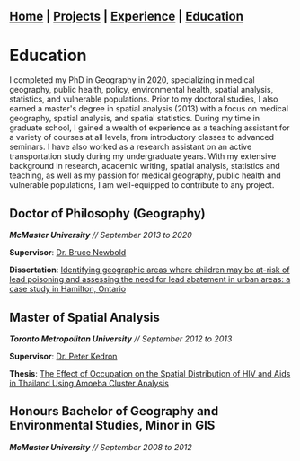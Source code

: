 ## [Home](README.md) | [Projects](Projects.md) | [Experience](Experience.md) | [Education](Education.md)

# Education

I completed my PhD in Geography in 2020, specializing in medical geography, public health, policy, environmental health, spatial analysis, statistics, and vulnerable populations. Prior to my doctoral studies, I also earned a master's degree in spatial analysis (2013) with a focus on medical geography, spatial analysis, and spatial statistics. During my time in graduate school, I gained a wealth of experience as a teaching assistant for a variety of courses at all levels, from introductory classes to advanced seminars. I have also worked as a research assistant on an active transportation study during my undergraduate years. With my extensive background in research, academic writing, spatial analysis, statistics and teaching, as well as my passion for medical geography, public health and vulnerable populations, I am well-equipped to contribute to any project.

## **Doctor of Philosophy (Geography)**

***McMaster University** // September 2013 to 2020*

**Supervisor**: [Dr. Bruce Newbold](https://www.science.mcmaster.ca/ees/component/comprofiler/userprofile/newbold.html?Itemid=351)

**Dissertation**: [Identifying geographic areas where children may be at-risk of lead
poisoning and assessing the need for lead abatement in urban areas: a case study in
Hamilton, Ontario](https://macsphere.mcmaster.ca/bitstream/11375/26011/2/mackay_kevin_p_finalsubmission202009_phd.pdf)

## **Master of Spatial Analysis**
***Toronto Metropolitan University** // September 2012 to 2013*

**Supervisor**: [Dr. Peter Kedron](https://search.asu.edu/profile/3316903)

**Thesis**: [The Effect of Occupation on the Spatial Distribution of HIV and Aids in Thailand Using Amoeba Cluster Analysis](https://www.torontomu.ca/spatial-analysis/requirements/major-research-paper-abstracts/mackay_kevin/)


## **Honours Bachelor of Geography and Environmental Studies, Minor in GIS**

***McMaster University** // September 2008 to 2012*
